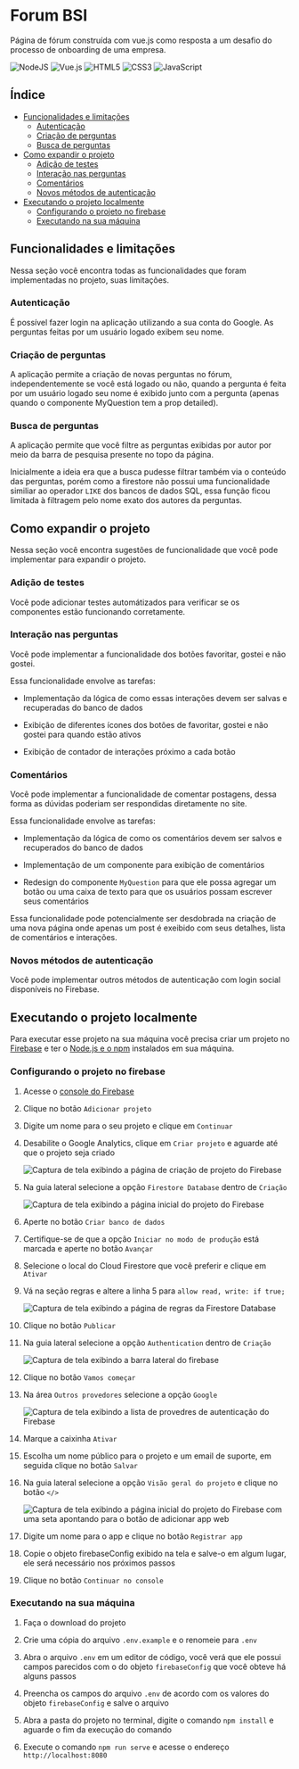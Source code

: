 # Forum BSI

Página de fórum construída com vue.js como resposta a um desafio do processo de
onboarding de uma empresa.

![NodeJS](https://img.shields.io/badge/node.js-6DA55F?style=for-the-badge&logo=node.js&logoColor=white)
![Vue.js](https://img.shields.io/badge/vuejs-%2335495e.svg?style=for-the-badge&logo=vuedotjs&logoColor=%234FC08D)
![HTML5](https://img.shields.io/badge/html5-%23E34F26.svg?style=for-the-badge&logo=html5&logoColor=white)
![CSS3](https://img.shields.io/badge/css3-%231572B6.svg?style=for-the-badge&logo=css3&logoColor=white)
![JavaScript](https://img.shields.io/badge/javascript-%23323330.svg?style=for-the-badge&logo=javascript&logoColor=%23F7DF1E)

## Índice

- [Funcionalidades e limitações](#funcionalidades-e-limitações)
  - [Autenticação](#autenticação)
  - [Criação de perguntas](#criação-de-perguntas)
  - [Busca de perguntas](#busca-de-perguntas)
- [Como expandir o projeto](#como-expandir-o-projeto)
  - [Adição de testes](#adição-de-testes)
  - [Interação nas perguntas](#interação-nas-perguntas)
  - [Comentários](#comentários)
  - [Novos métodos de autenticação](#novos-métodos-de-autenticação)
- [Executando o projeto localmente](#executando-o-projeto-localmente)
  - [Configurando o projeto no firebase](#configurando-o-projeto-no-firebase)
  - [Executando na sua máquina](#executando-na-sua-máquina)

## Funcionalidades e limitações

Nessa seção você encontra todas as funcionalidades que foram implementadas no
projeto, suas limitações.

### Autenticação

É possível fazer login na aplicação utilizando a sua conta do Google. As
perguntas feitas por um usuário logado exibem seu nome.

### Criação de perguntas

A aplicação permite a criação de novas perguntas no fórum, independentemente se
você está logado ou não, quando a pergunta é feita por um usuário logado seu
nome é exibido junto com a pergunta (apenas quando o componente MyQuestion tem a
prop detailed).

### Busca de perguntas

A aplicação permite que você filtre as perguntas exibidas por autor por meio da
barra de pesquisa presente no topo da página.

Inicialmente a ideia era que a busca pudesse filtrar também via o conteúdo das
perguntas, porém como a firestore não possui uma funcionalidade similiar ao
operador `LIKE` dos bancos de dados SQL, essa função ficou limitada à filtragem
pelo nome exato dos autores da perguntas.

## Como expandir o projeto

Nessa seção você encontra sugestões de funcionalidade que você pode implementar
para expandir o projeto.

### Adição de testes

Você pode adicionar testes automátizados para verificar se os componentes estão
funcionando corretamente.

### Interação nas perguntas

Você pode implementar a funcionalidade dos botões favoritar, gostei e não gostei.

Essa funcionalidade envolve as tarefas:

- Implementação da lógica de como essas interações devem ser salvas e recuperadas
  do banco de dados

- Exibição de diferentes ícones dos botões de favoritar, gostei e não gostei para
  quando estão ativos

- Exibição de contador de interações próximo a cada botão

### Comentários

Você pode implementar a funcionalidade de comentar postagens, dessa forma as dúvidas
poderiam ser respondidas diretamente no site.

Essa funcionalidade envolve as tarefas:

- Implementação da lógica de como os comentários devem ser salvos e recuperados do
  banco de dados

- Implementação de um componente para exibição de comentários

- Redesign do componente `MyQuestion` para que ele possa agregar um botão ou uma
  caixa de texto para que os usuários possam escrever seus comentários

Essa funcionalidade pode potencialmente ser desdobrada na criação de uma nova página
onde apenas um post é exeibido com seus detalhes, lista de comentários e interações.

### Novos métodos de autenticação

Você pode implementar outros métodos de autenticação com login social disponíveis no
Firebase.

## Executando o projeto localmente

Para executar esse projeto na sua máquina você precisa criar um projeto no
[Firebase](https://firebase.google.com/?hl=pt-br) e ter o
[Node.js e o npm](https://nodejs.org/en) instalados em sua máquina.

### Configurando o projeto no firebase

1. Acesse o [console do Firebase](https://console.firebase.google.com/)

2. Clique no botão `Adicionar projeto`

3. Digite um nome para o seu projeto e clique em `Continuar`

4. Desabilite o Google Analytics, clique em `Criar projeto` e aguarde até que o
   projeto seja criado

   ![Captura de tela exibindo a página de criação de projeto do Firebase](https://user-images.githubusercontent.com/49590887/233813801-cf1cc23e-849e-4400-8ea4-f1ee0a6cd03b.png)

5. Na guia lateral selecione a opção `Firestore Database` dentro de `Criação`

   ![Captura de tela exibindo a página inicial do projeto do Firebase](https://user-images.githubusercontent.com/49590887/233813807-8a10f6b9-1786-4a4c-9c2c-3fcabd6a16ab.png)

6. Aperte no botão `Criar banco de dados`

7. Certifique-se de que a opção `Iniciar no modo de produção` está marcada e
   aperte no botão `Avançar`

8. Selecione o local do Cloud Firestore que você preferir e clique em `Ativar`

9. Vá na seção regras e altere a linha 5 para `allow read, write: if true;`

   ![Captura de tela exibindo a página de regras da Firestore Database](https://user-images.githubusercontent.com/49590887/233813878-00e2cb6e-3b9b-4b1b-aa47-8df3f66ecdb6.png)

10. Clique no botão `Publicar`

11. Na guia lateral selecione a opção `Authentication` dentro de `Criação`

    ![Captura de tela exibindo a barra lateral do firebase](https://user-images.githubusercontent.com/49590887/233813823-a7c1fb51-67c1-47fd-bde4-08730b3cc7dd.png)

12. Clique no botão `Vamos começar`

13. Na área `Outros provedores` selecione a opção `Google`

    ![Captura de tela exibindo a lista de provedres de autenticação do Firebase](https://user-images.githubusercontent.com/49590887/233813904-9493df54-6369-424f-911f-e45c17c15d11.png)

14. Marque a caixinha `Ativar`

15. Escolha um nome público para o projeto e um email de suporte, em seguida
    clique no botão `Salvar`

16. Na guia lateral selecione a opção `Visão geral do projeto` e clique no botão
    `</>`

    ![Captura de tela exibindo a página inicial do projeto do Firebase com uma seta apontando para o botão de adicionar app web](https://user-images.githubusercontent.com/49590887/233813916-72845f0b-2d6f-46c6-9761-97481b58fc88.png)

17. Digite um nome para o app e clique no botão `Registrar app`

18. Copie o objeto firebaseConfig exibido na tela e salve-o em algum lugar, ele
    será necessário nos próximos passos

19. Clique no botão `Continuar no console`

### Executando na sua máquina

1. Faça o download do projeto

2. Crie uma cópia do arquivo `.env.example` e o renomeie para `.env`

3. Abra o arquivo `.env` em um editor de código, você verá que ele possui campos
   parecidos com o do objeto `firebaseConfig` que você obteve há alguns passos

4. Preencha os campos do arquivo `.env` de acordo com os valores do objeto
   `firebaseConfig` e salve o arquivo

5. Abra a pasta do projeto no terminal, digite o comando `npm install` e aguarde
   o fim da execução do comando

6. Execute o comando `npm run serve` e acesse o endereço `http://localhost:8080`
